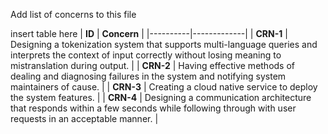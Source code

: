 Add list of concerns to this file

insert table here
| **ID**  | **Concern** |
|----------|-------------|
| **CRN-1** | Designing a tokenization system that supports multi-language queries and interprets the context of input correctly without losing meaning to mistranslation during output. |
| **CRN-2** | Having effective methods of dealing and diagnosing failures in the system and notifying system maintainers of cause. |
| **CRN-3** | Creating a cloud native service to deploy the system features. |
| **CRN-4** | Designing a communication architecture that responds within a few seconds while following through with user requests in an acceptable manner. |